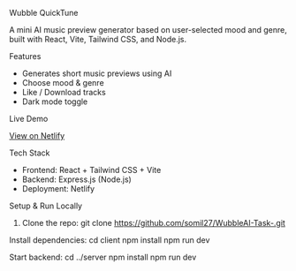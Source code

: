Wubble QuickTune 

A mini AI music preview generator based on user-selected mood and genre, built with React, Vite, Tailwind CSS, and Node.js.

Features

- Generates short music previews using AI
- Choose mood & genre
- Like / Download tracks
- Dark mode toggle

Live Demo

[View on Netlify](https://wubbleai-quicktune-project-task.netlify.app/)

Tech Stack

- Frontend: React + Tailwind CSS + Vite
- Backend: Express.js (Node.js)
- Deployment: Netlify

Setup & Run Locally

1. Clone the repo:
git clone https://github.com/somil27/WubbleAI-Task-.git

Install dependencies:
cd client
npm install
npm run dev

Start backend:
cd ../server
npm install
npm run dev
